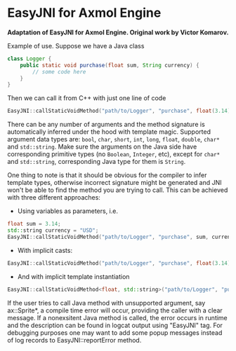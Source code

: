 EasyJNI for Axmol Engine
=======

**Adaptation of EasyJNI for Axmol Engine. Original work by Victor Komarov.**

Example of use. Suppose we have a Java class

```java
class Logger {
	public static void purchase(float sum, String currency) {
		// some code here
	}
}
```

Then we can call it from C++ with just one line of code

```cpp
EasyJNI::callStaticVoidMethod("path/to/Logger", "purchase", float(3.14), "USD");
```

There can be any number of arguments and the method signature is automatically inferred under the hood with template magic. Supported argument data types are: `bool`, `char`, `short`, `int`, `long`, `float`, `double`, `char*` and `std::string`. Make sure the arguments on the Java side have corresponding primitive types (no `Boolean`, `Integer`, etc), except for `char*` and `std::string`, corresponding Java type for them is `String`. 


One thing to note is that it should be obvious for the compiler to infer template types, otherwise incorrect signature might be generated and JNI won't be able to find the method you are trying to call. This can be achieved with three different approaches:

* Using variables as parameters, i.e.
```cpp
float sum = 3.14;
std::string currency = "USD";
EasyJNI::callStaticVoidMethod("path/to/Logger", "purchase", sum, currency);
```

* With implicit casts:
```cpp
EasyJNI::callStaticVoidMethod("path/to/Logger", "purchase", float(3.14), "USD");
```

* And with implicit template instantiation 
```cpp
EasyJNI::callStaticVoidMethod<float, std::string>("path/to/Logger", "purchase", 3.14, "USD");
```


If the user tries to call Java method with unsupported argument, say ax::Sprite*, a compile time error will occur, providing the caller with a clear message. If a nonexsitent Java method is called, the error occurs in runtime and the description can be found in logcat output using "EasyJNI" tag. For debugging purposes one may want to add some popup messages instead of log records to EasyJNI::reportError method.
